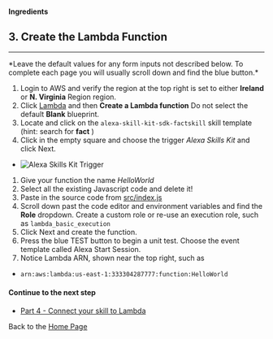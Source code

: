 #### Ingredients
## 3. Create the Lambda Function <a id="title"></a>
<hr />
*Leave the default values for any form inputs not described below.  To complete each page you will usually scroll down and find the blue button.*

1. Login to AWS and verify the region at the top right is set to either **Ireland** or **N. Virginia** Region region.
1. Click [Lambda](https://console.aws.amazon.com/lambda/home) and then **Create a Lambda function**  Do not select the default **Blank** blueprint.
1. Locate and click on the ```alexa-skill-kit-sdk-factskill``` skill template (hint: search for **fact** )
1. Click in the empty square and choose the trigger *Alexa Skills Kit* and click Next.
  + ![Alexa Skills Kit Trigger](https://m.media-amazon.com/images/G/01/cookbook/trigger._TTH_.png)
1. Give your function the name *HelloWorld*
1. Select all the existing Javascript code and delete it!
1. Paste in the source code from [src/index.js](../update-shadow/src/index.js)
1. Scroll down past the code editor and environment variables and find the **Role** dropdown.  Create a custom role or re-use an execution role, such as ```lambda_basic_execution```
1. Click Next and create the function.
1. Press the blue TEST button to begin a unit test.  Choose the event template called Alexa Start Session.
1. Notice Lambda ARN, shown near the top right, such as
 *  ``` arn:aws:lambda:us-east-1:333304287777:function:HelloWorld ```


#### Continue to the next step


 * [Part 4 - Connect your skill to Lambda](./step-4.md#title)


Back to the [Home Page](./README.md#title)
